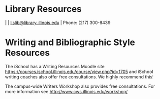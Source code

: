 # Library Resources
| <LIBRARYRESOURCES>
| lislib@library.illinois.edu 
| Phone: (217) 300-8439

# Writing and Bibliographic Style Resources
The iSchool has a Writing Resources Moodle site
<https://courses.ischool.illinois.edu/course/view.php?id=1705> and
iSchool writing coaches also offer free consultations. We highly recommend this!

The campus-wide Writers Workshop also provides free consultations. For more
information see <http://www.cws.illinois.edu/workshop/> 

